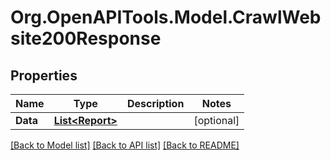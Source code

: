 # Org.OpenAPITools.Model.CrawlWebsite200Response

## Properties

Name | Type | Description | Notes
------------ | ------------- | ------------- | -------------
**Data** | [**List&lt;Report&gt;**](Report.md) |  | [optional] 

[[Back to Model list]](../README.md#documentation-for-models) [[Back to API list]](../README.md#documentation-for-api-endpoints) [[Back to README]](../README.md)

